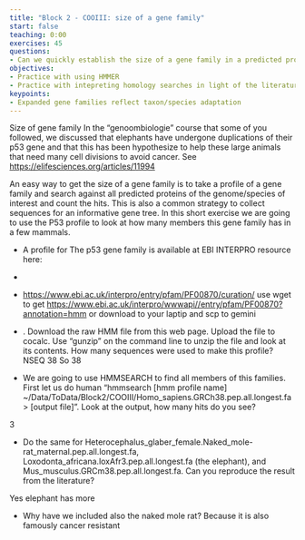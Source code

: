 ```yaml
---
title: "Block 2 - COOIII: size of a gene family"
start: false
teaching: 0:00
exercises: 45
questions: 
- Can we quickly establish the size of a gene family in a predicted proteome?    
objectives: 
- Practice with using HMMER
- Practice with intepreting homology searches in light of the literature
keypoints:
- Expanded gene families reflect taxon/species adaptation 
---
```


Size of gene family
In the “genoombiologie” course that some of you followed, we discussed that elephants have undergone duplications of their p53 gene and that this has been hypothesize to help these large animals that need many cell divisions to avoid cancer. See https://elifesciences.org/articles/11994

An easy way to get the size of a gene family is to take a profile of a gene family and search against all predicted proteins of the genome/species of interest and count the hits. This is also a common strategy to collect sequences for an informative gene tree. In this short exercise we are going to use the P53 profile to look at how many members this gene family has in a few mammals.

-	A profile for The p53 gene family is available at EBI INTERPRO resource here:
-
-	https://www.ebi.ac.uk/interpro/entry/pfam/PF00870/curation/
use wget to get
https://www.ebi.ac.uk/interpro/wwwapi//entry/pfam/PF00870?annotation=hmm
or download to your laptip and scp to gemini


-	. Download the raw HMM file from this web page. Upload the file to cocalc. Use “gunzip” on the command line to unzip the file  and look at its contents. How many sequences were used to make this profile?
NSEQ  38
So 38

-	We are going to use HMMSEARCH to find all members of this families. First let us do human “hmmsearch [hmm profile name] ~/Data/ToData/Block2/COOIII/Homo_sapiens.GRCh38.pep.all.longest.fa > [output file]”. Look at the output, how many hits do you see?

3

-	Do the same for Heterocephalus_glaber_female.Naked_mole-rat_maternal.pep.all.longest.fa,  Loxodonta_africana.loxAfr3.pep.all.longest.fa (the elephant), and Mus_musculus.GRCm38.pep.all.longest.fa. Can you reproduce the result from the literature?

Yes elephant has more 

-	Why have we included also the naked mole rat?
Because it is also famously cancer resistant
